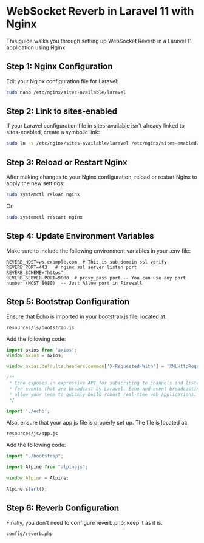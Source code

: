 # WebSocket Reverb in Laravel 11 with Nginx

This guide walks you through setting up WebSocket Reverb in a Laravel 11 application using Nginx.

## Step 1: Nginx Configuration

Edit your Nginx configuration file for Laravel:

```bash
sudo nano /etc/nginx/sites-available/laravel
```

## Step 2: Link to sites-enabled

If your Laravel configuration file in sites-available isn't already linked to sites-enabled, create a symbolic link:

```bash
sudo ln -s /etc/nginx/sites-available/laravel /etc/nginx/sites-enabled/
```
## Step 3: Reload or Restart Nginx

After making changes to your Nginx configuration, reload or restart Nginx to apply the new settings:

```bash
sudo systemctl reload nginx
```

Or 

```bash
sudo systemctl restart nginx
```


## Step 4: Update Environment Variables

Make sure to include the following environment variables in your .env file:

```env
REVERB_HOST=ws.example.com  # This is sub-domain ssl verify
REVERB_PORT=443   # nginx ssl server listen port
REVERB_SCHEME="https"  
REVERB_SERVER_PORT=9000  # proxy_pass port -- You can use any port number (MOST 8080)  -- Just Allow port in Firewall
````


## Step 5: Bootstrap Configuration

Ensure that Echo is imported in your bootstrap.js file, located at:
```path
resources/js/bootstrap.js
```

Add the following code:

```js
import axios from 'axios';
window.axios = axios;

window.axios.defaults.headers.common['X-Requested-With'] = 'XMLHttpRequest';

/**
 * Echo exposes an expressive API for subscribing to channels and listening
 * for events that are broadcast by Laravel. Echo and event broadcasting
 * allow your team to quickly build robust real-time web applications.
 */

import './echo';

```

Also, ensure that your app.js file is properly set up. The file is located at:

```path
resources/js/app.js
```
Add the following code:

```js
import "./bootstrap";

import Alpine from "alpinejs";

window.Alpine = Alpine;

Alpine.start();

```

## Step 6: Reverb Configuration

Finally, you don't need to configure reverb.php; keep it as it is.
```path
config/reverb.php
```











